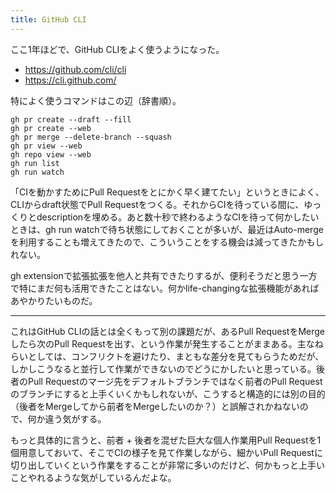 ```yaml
---
title: GitHub CLI
---
```


ここ1年ほどで、GitHub CLIをよく使うようになった。

- <https://github.com/cli/cli>
- <https://cli.github.com/>

特によく使うコマンドはこの辺（辞書順）。

```
gh pr create --draft --fill
gh pr create --web
gh pr merge --delete-branch --squash
gh pr view --web
gh repo view --web
gh run list
gh run watch
```

「CIを動かすためにPull Requestをとにかく早く建てたい」というときによく、CLIからdraft状態でPull Requestをつくる。それからCIを待っている間に、ゆっくりとdescriptionを埋める。あと数十秒で終わるようなCIを待って何かしたいときは、gh run watchで待ち状態にしておくことが多いが、最近はAuto-mergeを利用することも増えてきたので、こういうことをする機会は減ってきたかもしれない。

gh extensionで拡張拡張を他人と共有できたりするが、便利そうだと思う一方で特にまだ何も活用できたことはない。何かlife-changingな拡張機能があればあやかりたいものだ。

---

これはGitHub CLIの話とは全くもって別の課題だが、あるPull RequestをMergeしたら次のPull Requestを出す、という作業が発生することがままある。主なねらいとしては、コンフリクトを避けたり、まともな差分を見てもらうためだが、しかしこうなると並行して作業ができないのでどうにかしたいと思っている。後者のPull Requestのマージ先をデフォルトブランチではなく前者のPull Requestのブランチにすると上手くいくかもしれないが、こうすると構造的には別の目的（後者をMergeしてから前者をMergeしたいのか？）と誤解されかねないので、何か違う気がする。

もっと具体的に言うと、前者 + 後者を混ぜた巨大な個人作業用Pull Requestを1個用意しておいて、そこでCIの様子を見て作業しながら、細かいPull Requestに切り出していくという作業をすることが非常に多いのだけど、何かもっと上手いことやれるような気がしているんだよな。
